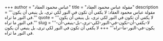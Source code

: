 +++
author = "عباس محمود العقاد"
title = "مقولة عباس محمود العقاد"
description = '''مقولة عباس محمود العقاد: لا يكفي أن تكون في النور لكي ترى، بل ينبغي أن يكون في النور ما تراه.'''
quote = '''لا يكفي أن تكون في النور لكي ترى، بل ينبغي أن يكون في النور ما تراه.'''
slug = '''لا-يكفي-أن-تكون-في-النور-لكي-ترى،-بل-ينبغي-أن-يكون-في-النور-ما-تراه'''
+++
لا يكفي أن تكون في النور لكي ترى، بل ينبغي أن يكون في النور ما تراه.
